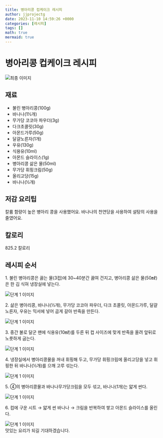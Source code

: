 ```yaml
---
title: 병아리콩 컵케이크 레시피
author: jjprojectg
date: 2023-11-10 14:59:26 +0000
categories: [레시피]
tags: []
math: true
mermaid: true
---
```

<meta name="og:type" content="website"/>
<meta charset="UTF-8"/>
<div class="header">
  <h1>병아리콩 컵케이크 레시피</h1>
</div>

<div class="container my-4">
  <div class="row">
    <div class="col-12 col-md-6">
      <div class="recipe-image">
        <img src="http://www.foodsafetykorea.go.kr/uploadimg/20221208/20221208043938_1670485178488.jpg" class="step-image" alt="최종 이미지"/>
      </div>
    </div>
    <div class="col-12 col-md-6">
      <div class="ingredients">
        <h2>재료</h2>
        <ul class="card">
          <li> 불린 병아리콩(100g) </li>
          <li>  바나나(1½개) </li>
          <li>  무가당 코코아 파우더(3g) </li>
          <li>  다크초콜릿(30g) </li>
          <li>  아몬드가루(50g) </li>
          <li>  달걀노른자(1개) </li>
          <li>  우유(130g) </li>
          <li>  식용유(10ml) </li>
          <li>  아몬드 슬라이스(1g) </li>
          <li>  병아리콩 삶은 물(50ml) </li>
          <li>  무가당 휘핑크림(50g) </li>
          <li>  올리고당(15g) </li>
          <li>  바나나(½개) </li>
</ul>
      </div>
    </div>
    <div class="col-12 col-md-6">
      <div class="ingredients">
        <h2>저감 요리팁</h2>
        <div class="card"> 
          <p>
            칼륨 함량이 높은 병아리 콩을 사용했어요.
바나나의 천연당을 사용하여 설탕의 사용을 줄였어요.
          </p>
        </div>
      </div>
      <div class="ingredients">
        <h2>칼로리</h2>
        <div class="card"> 
          <p>
            825.2 칼로리
          </p>
        </div>
      </div>
    </div>
  </div>

  <h2 class="my-4">레시피 순서</h2>
  <div class="card recipe-card">
    <div class="card-body recipe-step">
      <p class="card-text step-description">1. 불린 병아리콩은 끓는 물(3컵)에 30~40분간 끓여 건지고, 병아리콩 삶은 물(50㎖)은 한 김 식혀 냉장실에 넣는다.</p>
      <img src="http://www.foodsafetykorea.go.kr/uploadimg/20210310/20210310035706_1615359426041.jpg" alt="단계 1 이미지" class="step-image"/>
    </div>
  </div>
  <div class="card recipe-card">
    <div class="card-body recipe-step">
      <p class="card-text step-description">2. 삶은 병아리콩, 바나나(½개), 무가당 코코아 파우더, 다크 초콜릿, 아몬드가루, 달걀노른자, 우유는 믹서에 넣어 곱게 갈아 반죽을 만든다.</p>
      <img src="http://www.foodsafetykorea.go.kr/uploadimg/20210310/20210310035718_1615359438588.jpg" alt="단계 1 이미지" class="step-image"/>
    </div>
  </div>
  <div class="card recipe-card">
    <div class="card-body recipe-step">
      <p class="card-text step-description">3. 중간 불로 달군 팬에 식용유(10㎖)를 두른 뒤 컵 사이즈에 맞게 반죽을 올려 앞뒤로 노릇하게 굽는다.</p>
      <img src="http://www.foodsafetykorea.go.kr/uploadimg/20210310/20210310035732_1615359452722.jpg" alt="단계 1 이미지" class="step-image"/>
    </div>
  </div>
  <div class="card recipe-card">
    <div class="card-body recipe-step">
      <p class="card-text step-description">4. 냉장실에서 병아리콩물을 꺼내 휘핑해 두고, 무가당 휘핑크림에 올리고당을 넣고 휘핑한 뒤 바나나(½개)를 으깨 고루 섞는다.</p>
      <img src="http://www.foodsafetykorea.go.kr/uploadimg/20210310/20210310035744_1615359464688.jpg" alt="단계 1 이미지" class="step-image"/>
    </div>
  </div>
  <div class="card recipe-card">
    <div class="card-body recipe-step">
      <p class="card-text step-description">5. ④의 병아리콩물과 바나나무가당크림을 모두 섞고, 바나나(1개)는 얇게 썬다.</p>
      <img src="http://www.foodsafetykorea.go.kr/uploadimg/20210310/20210310035758_1615359478802.jpg" alt="단계 1 이미지" class="step-image"/>
    </div>
  </div>
  <div class="card recipe-card">
    <div class="card-body recipe-step">
      <p class="card-text step-description">6. 컵에 구운 시트 → 얇게 썬 바나나 → 크림을 반복하여 쌓고 아몬드 슬라이스를 올린다.</p>
      <img src="http://www.foodsafetykorea.go.kr/uploadimg/20210310/20210310035811_1615359491736.jpg" alt="단계 1 이미지" class="step-image"/>
    </div>
  </div>

</div>
맛있는 요리가 되길 기대하겠습니다.
